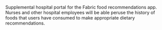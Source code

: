 Supplemental hospital portal for the Fabric food recommendations app.
Nurses and other hospital employees will be able peruse the
history of foods that users have consumed to make appropriate
dietary recommendations.
